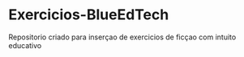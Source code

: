 # Exercicios-BlueEdTech
Repositorio criado para inserçao de exercicios de ficçao com intuito educativo
